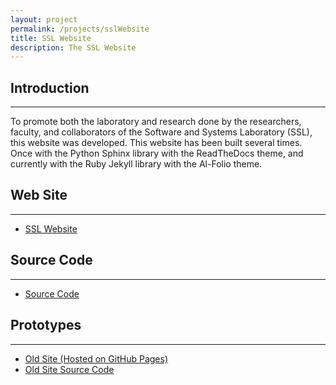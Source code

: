 ```yaml
---
layout: project
permalink: /projects/sslWebsite
title: SSL Website
description: The SSL Website
---
```


## Introduction

---

To promote both the laboratory and research done by the researchers, faculty, and collaborators of the Software and Systems Laboratory (SSL), this website was developed. This website has been built several times. Once with the Python Sphinx library with the ReadTheDocs theme, and currently with the Ruby Jekyll library with the Al-Folio theme.

## Web Site

---

- [SSL Website](https://ssl.cs.luc.edu)

## Source Code

---

- [Source Code](https://github.com/loyolachicagocs/ssl2)

## Prototypes

---

- [Old Site (Hosted on GitHub Pages)](https://loyolachicagocs.github.io/ssl)
- [Old Site Source Code](https://github.com/loyolachicagocs/ssl)

